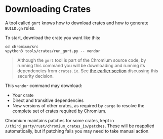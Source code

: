 # Downloading Crates

A tool called `gnrt` knows how to download crates and how to generate `BUILD.gn`
rules.

To start, download the crate you want like this:

```shell
cd chromium/src
vpython3 tools/crates/run_gnrt.py -- vendor
```

> Although the `gnrt` tool is part of the Chromium source code, by running this
> command you will be downloading and running its dependencies from `crates.io`.
> See [the earlier section][0] discussing this security decision.

This `vendor` command may download:

- Your crate
- Direct and transitive dependencies
- New versions of other crates, as required by `cargo` to resolve the complete
  set of crates required by Chromium.

Chromium maintains patches for some crates, kept in
`//third_party/rust/chromium_crates_io/patches`. These will be reapplied
automatically, but if patching fails you may need to take manual action.

[0]: ../cargo.md
